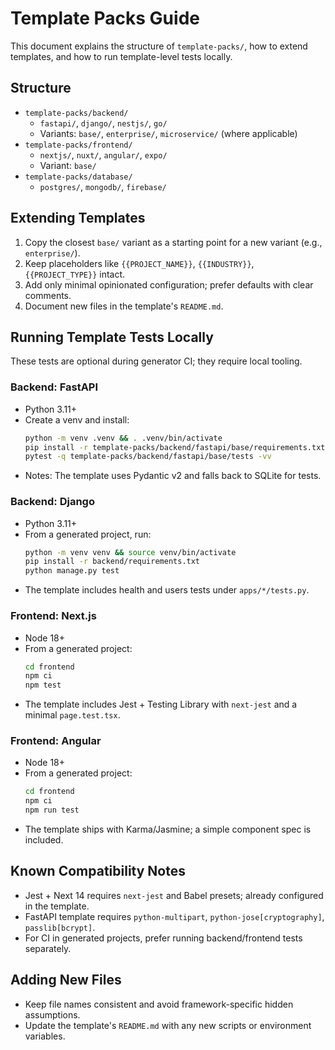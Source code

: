 # Template Packs Guide

This document explains the structure of `template-packs/`, how to extend templates, and how to run template-level tests locally.

## Structure

- `template-packs/backend/`
  - `fastapi/`, `django/`, `nestjs/`, `go/`
  - Variants: `base/`, `enterprise/`, `microservice/` (where applicable)
- `template-packs/frontend/`
  - `nextjs/`, `nuxt/`, `angular/`, `expo/`
  - Variant: `base/`
- `template-packs/database/`
  - `postgres/`, `mongodb/`, `firebase/`

## Extending Templates

1. Copy the closest `base/` variant as a starting point for a new variant (e.g., `enterprise/`).
2. Keep placeholders like `{{PROJECT_NAME}}`, `{{INDUSTRY}}`, `{{PROJECT_TYPE}}` intact.
3. Add only minimal opinionated configuration; prefer defaults with clear comments.
4. Document new files in the template's `README.md`.

## Running Template Tests Locally

These tests are optional during generator CI; they require local tooling.

### Backend: FastAPI

- Python 3.11+
- Create a venv and install:
  ```bash
  python -m venv .venv && . .venv/bin/activate
  pip install -r template-packs/backend/fastapi/base/requirements.txt
  pytest -q template-packs/backend/fastapi/base/tests -vv
  ```
- Notes: The template uses Pydantic v2 and falls back to SQLite for tests.

### Backend: Django

- Python 3.11+
- From a generated project, run:
  ```bash
  python -m venv venv && source venv/bin/activate
  pip install -r backend/requirements.txt
  python manage.py test
  ```
- The template includes health and users tests under `apps/*/tests.py`.

### Frontend: Next.js

- Node 18+
- From a generated project:
  ```bash
  cd frontend
  npm ci
  npm test
  ```
- The template includes Jest + Testing Library with `next-jest` and a minimal `page.test.tsx`.

### Frontend: Angular

- Node 18+
- From a generated project:
  ```bash
  cd frontend
  npm ci
  npm run test
  ```
- The template ships with Karma/Jasmine; a simple component spec is included.

## Known Compatibility Notes

- Jest + Next 14 requires `next-jest` and Babel presets; already configured in the template.
- FastAPI template requires `python-multipart`, `python-jose[cryptography]`, `passlib[bcrypt]`.
- For CI in generated projects, prefer running backend/frontend tests separately.

## Adding New Files

- Keep file names consistent and avoid framework-specific hidden assumptions.
- Update the template's `README.md` with any new scripts or environment variables.